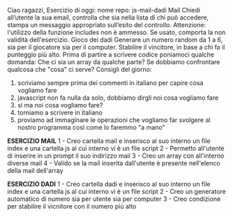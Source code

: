 Ciao ragazzi,
Esercizio di oggi:
nome repo: js-mail-dadi
Mail
Chiedi all’utente la sua email,
controlla che sia nella lista di chi può accedere,
stampa un messaggio appropriato sull’esito del controllo.
Attenzione: l'utilizzo della funzione includes non è ammesso. Se usato, comporta la non validità dell'esercizio.
Gioco dei dadi
Generare un numero random da 1 a 6, sia per il giocatore sia per il computer.
Stabilire il vincitore, in base a chi fa il punteggio più alto.
Prima di partire a scrivere codice poniamoci qualche domanda:
Che ci sia un array da qualche parte?
Se dobbiamo confrontare qualcosa che "cosa" ci serve?
Consigli del giorno:

1. scriviamo sempre prima dei commenti in italiano per capire cosa vogliamo fare
2. javascript non fa nulla da solo, dobbiamo dirgli noi cosa vogliamo fare
3. si ma noi cosa vogliamo fare?
4. torniamo a scrivere in italiano
5. proviamo ad immaginare le operazioni che vogliamo far svolgere al nostro programma così come lo faremmo "a mano"


**ESERCIZIO MAIL**
1 - Creo cartella mail e inserisco al suo interno un file index e una cartella js al cui interno vi è un file script
2 - Permetto all'utente di inserire in un prompt il suo indirizzo mail
3 - Creo un array con all'interno diverse mail
4 - Valido se la mail inserita dall'utente è presente nell'elenco della mail dell'array


**ESERCIZIO DADI**
1 - Creo cartella dadi e inserisco al suo interno un file index e una cartella js al cui interno vi è un file script
2 - Creo un generatore automatico di numero sia per utente sia per computer
3 - Creo condizione per stabilire il vicnitore con il numero più alto
